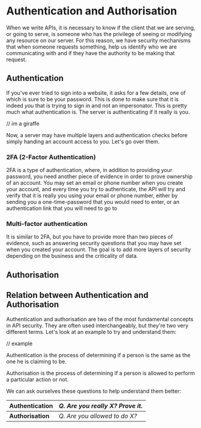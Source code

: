 # Authentication and Authorisation

When we write APIs, it is necessary to know if the client that we are serving, or going to serve, is someone who has the privilege of seeing or modifying any resource on our server. For this reason, we have security mechanisms that when someone requests something, help us identify who we are communicating with and if they have the authority to be making that request.

## Authentication
If you've ever tried to sign into a website, it asks for a few details, one of which is sure to be your password. This is done to make sure that it is indeed *you* that is trying to sign in and not an impersonator. This is pretty much what authentication is. The server is authenticating if it really is you.

// im a giraffe

Now, a server may have multiple layers and authentication checks before simply handing an account access to you. Let's go over them.

### 2FA (2-Factor Authentication)
2FA is a type of authentication, where, in addition to providing your password, you need another piece of evidence in order to prove ownership of an account. You may set an email or phone number when you create your account, and every time you try to authenticate, the API will try and verify that it is really you using your email or phone number, either by sending you a one-time-password that you would need to enter, or an authentication link that you will need to go to

### Multi-factor authentication
It is similar to 2FA, but you have to provide more than two pieces of evidence, such as answering security questions that you may have set when you created your account. The goal is to add more layers of security depending on the business and the criticality of data.



## Authorisation

## Relation between Authentication and Authorisation

Authentication and authorisation are two of the most fundamental concepts in API security. They are often used interchangeably, but they're two very different terms. Let's look at an example to try and understand them:

// example

Authentication is the process of determining if a person is the same as the one he is claiming to be.

Authorisation is the process of determining if a person is allowed to perform a particular action or not.

We can ask ourselves these questions to help understand them better:

**Authentication** | *Q. Are you really X? Prove it.*
------------------ |   --------------------------
**Authorisation**  | *Q. Are you allowed to do X?*
